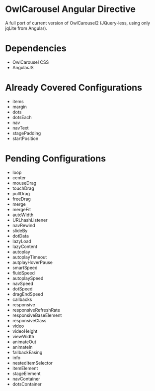 OwlCarousel Angular Directive
=============================

A full port of current version of OwlCarousel2 (JQuery-less, using only jqLite from Angular).

# Dependencies
* OwlCarousel CSS
* AngularJS

# Already Covered Configurations
* items 
* margin
* dots
* dotsEach
* nav
* navText
* stagePadding
* startPosition

# Pending Configurations
* loop
* center
* mouseDrag
* touchDrag
* pullDrag
* freeDrag
* merge
* mergeFit
* autoWidth
* URLhashListener
* navRewind
* slideBy
* dotData
* lazyLoad
* lazyContent
* autoplay
* autoplayTimeout
* autplayHoverPause
* smartSpeed
* fluidSpeed
* autoplaySpeed
* navSpeed
* dotSpeed
* dragEndSpeed
* callbacks
* responsive
* responsiveRefreshRate
* responsiveBaseElement
* responsiveClass
* video
* videoHeight
* viewWidth
* animateOut
* animateIn
* fallbackEasing
* info
* nestedItemSelector
* itemElement
* stageElement
* navContainer
* dotsContainer